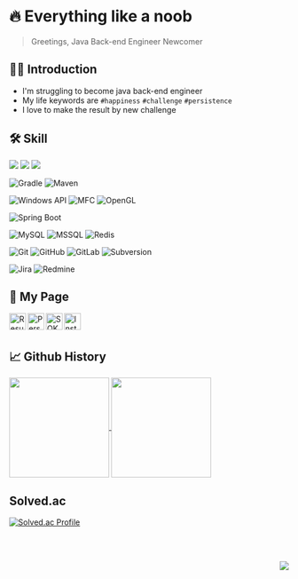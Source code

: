 # 🔥 Everything like a noob

> Greetings, Java Back-end Engineer Newcomer

## 🙇🏻 Introduction

- I'm struggling to become java back-end engineer
- My life keywords are `#happiness` `#challenge` `#persistence`
- I love to make the result by new challenge

## 🛠️ Skill

<img src="https://img.shields.io/badge/-Java-007396?style=flat&logo=java&logoColor=white" /> <t>
<img src="https://img.shields.io/badge/-C++-00599C?style=flat&logo=cplusplus&logoColor=white" /> <t>
<img src="https://img.shields.io/badge/-CSharp-239120?style=flat&logo=csharp&logoColor=white" /> <t>

![Gradle](https://img.shields.io/badge/-Gradle-02303A?logo=gradle&logoColor=white)
![Maven](https://img.shields.io/badge/-Apache%20Maven-C71A36?logo=apachemaven&logoColor=white)

![Windows API](https://img.shields.io/badge/-WinAPI-258FFA?logo=microsoft&logoColor=white)
![MFC](https://img.shields.io/badge/-MFC-0078D6?logo=windows&logoColor=white)
![OpenGL](https://img.shields.io/badge/-OpenGL-5586A4?logo=opengl&logoColor=white)

![Spring Boot](https://img.shields.io/badge/-Spring%20Boot-6DB33F?logo=spring%20boot&logoColor=white)

![MySQL](https://img.shields.io/badge/-MySQL-4479A1?logo=mysql&logoColor=white)
![MSSQL](https://img.shields.io/badge/-MSSQL-CC2927?logo=microsoftsqlserver&logoColor=white)
![Redis](https://img.shields.io/badge/Redis-%23DD0031.svg?logo=redis&logoColor=white)

![Git](https://img.shields.io/badge/-Git-F05032?logo=git&logoColor=white)
![GitHub](https://img.shields.io/badge/-GitHub-181717?logo=github&logoColor=white)
![GitLab](https://img.shields.io/badge/-GitLab-FC6D26?logo=gitlab&logoColor=white)
![Subversion](https://img.shields.io/badge/-Subversion-809CC9?logo=subversion&logoColor=white)

![Jira](https://img.shields.io/badge/-Jira-0052CC?logo=jira&logoColor=white)
![Redmine](https://img.shields.io/badge/-Redmine-B32024?logo=redmine&logoColor=white)

## 📜 My Page


<a href="https://redgem92.notion.site/Jisu-Choi-56c7042bdef04431b0b331000905aa23?pvs=4">
  <img align="left" alt="Resume & CV" height="30px" src="https://img.shields.io/badge/Resume&nbsp;&amp;&nbsp;CV-8C38CE?style=flat&logo=readdotcv&logoColor=white" /> 
</a>

<a href="https://redgem92.notion.site/Personal-Study-Page-29709b4c54a849a59660b0b41868e95b?pvs=4">
  <img align="left" alt="Personal Study Page" height="30px" src="https://img.shields.io/badge/Study&nbsp;Page-252525?style=flat&logo=notion&logoColor=white" />
</a>

<a href="https://velog.io/@redgem92">
  <img align="left" alt="SOKURI_CODE | RC" height="30px" src="https://img.shields.io/badge/Velog-20C997?style=flat&logo=Velog&logoColor=white" /> 
</a>

<a href="https://www.instagram.com/jisus.choi">
  <img align="left" alt="Instagram" height="30px" src="https://img.shields.io/badge/Instagram-E4405F?style=flat&logo=instagram&logoColor=white" />
</a>


<br><br>

## 📈 Github History

<a href="https://github.com/pray92">
  <img align="center" style="height:180px" src="https://github-readme-stats.vercel.app/api?username=pray92&show_icons=true&theme=transparent&hide_border=true" />
</a>
<a href="https://github.com/pray92"> 
   <img align="center" style="height:180px" src="https://github-readme-stats.vercel.app/api/top-langs/?username=pray92&layout=compact&theme=transparent&hide_border=true" />
</a> 

## Solved.ac

[![Solved.ac Profile](http://mazassumnida.wtf/api/v2/generate_badge?boj=redgem92)](https://solved.ac/profile/redgem92)

<br><br>

<img align="right" src="https://hits.seeyoufarm.com/api/count/incr/badge.svg?url=https%3A%2F%2Fgithub.com%2Fpray92&count_bg=%239DAFFE&title_bg=%23555555&icon=&icon_color=%23E7E7E7&title=hits&edge_flat=false)](https://hits.seeyoufarm.com" />
